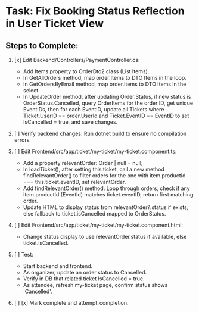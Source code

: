 # Task: Fix Booking Status Reflection in User Ticket View

## Steps to Complete:

1. [x] Edit Backend/Controllers/PaymentController.cs:
   - Add Items property to OrderDto2 class (List<OrderItemDto> Items).
   - In GetAllOrders method, map order.Items to DTO Items in the loop.
   - In GetOrdersByEmail method, map order.Items to DTO Items in the select.
   - In UpdateOrder method, after updating Order.Status, if new status is OrderStatus.Cancelled, query OrderItems for the order ID, get unique EventIDs, then for each EventID, update all Tickets where Ticket.UserID == order.UserId and Ticket.EventID == EventID to set IsCancelled = true, and save changes.

2. [ ] Verify backend changes: Run dotnet build to ensure no compilation errors.

3. [ ] Edit Frontend/src/app/ticket/my-ticket/my-ticket.component.ts:
   - Add a property relevantOrder: Order | null = null;
   - In loadTicket(), after setting this.ticket, call a new method findRelevantOrder() to filter orders for the one with item.productId === this.ticket.eventID, set relevantOrder.
   - Add findRelevantOrder() method: Loop through orders, check if any item.productId (EventId) matches ticket.eventID, return first matching order.
   - Update HTML to display status from relevantOrder?.status if exists, else fallback to ticket.isCancelled mapped to OrderStatus.

4. [ ] Edit Frontend/src/app/ticket/my-ticket/my-ticket.component.html:
   - Change status display to use relevantOrder.status if available, else ticket.isCancelled.

5. [ ] Test:
   - Start backend and frontend.
   - As organizer, update an order status to Cancelled.
   - Verify in DB that related ticket IsCancelled = true.
   - As attendee, refresh my-ticket page, confirm status shows 'Cancelled'.

6. [ ] [x] Mark complete and attempt_completion.
